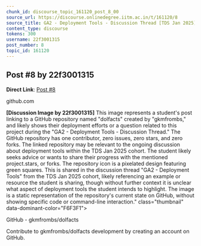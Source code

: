 ```yaml
---
chunk_id: discourse_topic_161120_post_8_00
source_url: https://discourse.onlinedegree.iitm.ac.in/t/161120/8
source_title: GA2 - Deployment Tools - Discussion Thread [TDS Jan 2025]
content_type: discourse
tokens: 300
username: 22f3001315
post_number: 8
topic_id: 161120
---
```


## Post #8 by 22f3001315

**Direct Link**: [Post #8](https://discourse.onlinedegree.iitm.ac.in/t/161120/8)

github.com

**[Discussion Image by 22f3001315]** This image represents a student's post linking to a GitHub repository named "dolfacts" created by "gkmfrombs," and likely shows their deployment efforts or a question related to this project during the "GA2 - Deployment Tools - Discussion Thread." The GitHub repository has one contributor, zero issues, zero stars, and zero forks. The linked repository may be relevant to the ongoing discussion about deployment tools within the TDS Jan 2025 cohort. The student likely seeks advice or wants to share their progress with the mentioned project.stars, or forks. The repository icon is a pixelated design featuring green squares. This is shared in the discussion thread "GA2 - Deployment Tools" from the TDS Jan 2025 cohort, likely referencing an example or resource the student is sharing, though without further context it is unclear what aspect of deployment tools the student intends to highlight. The image is a static representation of the repository's current state on GitHub, without showing specific code or command-line interaction." class="thumbnail" data-dominant-color="F6F3F1">

GitHub - gkmfrombs/dolfacts

Contribute to gkmfrombs/dolfacts development by creating an account on GitHub.
